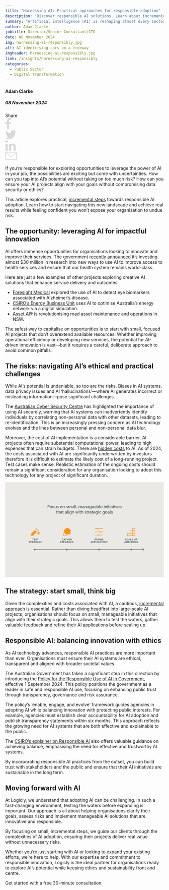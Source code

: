 ```yaml
---
title: "Harnessing AI: Practical approaches for responsible adoption"
description: "Discover responsible AI solutions. Learn about incremental adoption, government policies and balancing innovation with risk management."
summary: "Artificial intelligence (AI) is reshaping almost every sector of the economy, from healthcare to transport and beyond. It’s automating routine tasks, powering research and driving innovation that could change our lives."
author: Adam Clarke
jobtitle: Director/Senior Consultant/CTO
date: 08 November 2024
img: harnessing-ai-responsibly.jpg
alt: AI identifying cars on a freeway
imgheader: harnessing-ai-responsibly.jpg
link: /insights/harnessing-ai-responsibly
categories:
  - Public Sector
  - Digital transformation
---
```


<div class="grid grid-cols-12">

<div class="col-span-12 lg:col-span-3 blog-sidebar">
<div class="mt-2 blog-sidebar-author">

#### Adam Clarke

##### 08 November 2024

</div>
<div class="grid grid-cols-4">
<!---Remove 'hidden' from div below to show social media icons--->
<div class="grid hidden grid-cols-5 col-span-3 lg:col-span-4 blog-social-media justify-items-start lg:justify-items-center">
<div class="col-span-1">
Share
</div>

<div class="col-span-1">
<img class="h-4" src="/Facebook.svg" />
</div>

<div class="col-span-1">
<img class="h-4" src="/Twitter.svg" />
</div>

<div class="col-span-1">
<img class="h-4" src="/Linkedin.svg" />
</div>

<div class="col-span-1">
<a href="mailto:info@logicly.com.au">
<img class="h-4" src="/Email.svg" />
</a>
</div>

</div>
</div>
</div>


<div class="col-span-12 lg:col-span-9 lg:col-start-4 lg:pl-6 blog-text">
<div>

If you’re responsible for exploring opportunities to leverage the power of AI in your job, the possibilities are exciting but come with uncertainties. How can you tap into AI’s potential without taking on too much risk? How can you ensure your AI projects align with your goals without compromising data security or ethics?

This article explores practical, <a href="https://www.logicly.com.au/insights/incremental-success">incremental steps</a> towards responsible AI adoption. Learn how to start navigating this new landscape and achieve real results while feeling confident you won’t expose your organisation to undue risk.</a> 

## The opportunity: leveraging AI for impactful innovation
AI offers immense opportunities for organisations looking to innovate and improve their services. The government <a href="https://www.health.gov.au/ministers/the-hon-mark-butler-mp/media/unlocking-the-power-of-ai-to-transform-healthcare">recently announced</a> it’s investing almost $30 million in research into new ways to use AI to improve access to health services and ensure that our health system remains world-class.

Here are just a few examples of other projects exploring creative AI solutions that enhance service delivery and outcomes:
<div class="blog-text-list">
<ul>
<li><a href="https://www.ncbi.nlm.nih.gov/pmc/articles/PMC10444735/">Foresight Medical</a> explored the use of AI to detect eye biomarkers associated with Alzheimer’s disease.</li>
<li><a href="https://www.csiro.au/en/news/All/Articles/2019/October/ai-for-environmental-and-social-good"> CSIRO’s Energy Business Unit</a> uses AI to optimise Australia’s energy network via a digital simulation.</li>
<li><a href="https://www.transport.nsw.gov.au/news-and-events/media-releases/new-sydney-roads-and-more-regional-councils-join-asset-ai-0">Asset AI®</a> is revolutionising road asset maintenance and operations in NSW.</li>
</ul>
</div>

The safest way to capitalise on opportunities is to start with small, focused AI projects that don’t overextend available resources. Whether improving operational efficiency or developing new services, the potential for AI-driven innovation is vast—but it requires a careful, deliberate approach to avoid common pitfalls.

## The risks: navigating AI’s ethical and practical challenges
While AI’s potential is undeniable, so too are the risks. Biases in AI systems, data privacy issues and AI ‘hallucinations’—where AI generates incorrect or misleading information—pose significant challenges. 

The <a href="https://www.cyber.gov.au/resources-business-and-government/governance-and-user-education/artificial-intelligence/engaging-with-artificial-intelligence"> Australian Cyber Security Centre</a> has highlighted the importance of using AI securely, warning that AI systems can inadvertently identify individuals by correlating non-personal data with other datasets, leading to re-identification. This is an increasingly pressing concern as AI technology evolves and the lines between personal and non-personal data blur.

Moreover, the cost of AI implementation is a considerable barrier. AI projects often require substantial computational power, leading to high expenses that can strain budgets. There are <a href="https://www.washingtonpost.com/technology/2023/06/05/chatgpt-hidden-cost-gpu-compute/"> hidden costs</a> to AI. As of 2024, the costs associated with AI are significantly underwritten by investors therefore it is difficult to estimate the likely cost of a long-running project. Test cases make sense. Realistic estimation of the ongoing costs should remain a significant consideration for any organisation looking to adopt this technology for any project of significant duration.

![Test the approach, gather feedback, refine the application, scale and build up](/test-feedback-refine.png)

## The strategy: start small, think big
Given the complexities and costs associated with AI, a cautious, <a href="https://www.logicly.com.au/insights/incremental-success">incremental approach</a> is essential. Rather than diving headfirst into large-scale AI projects, organisations should focus on small, manageable initiatives that align with their strategic goals. This allows them to test the waters, gather valuable feedback and refine their AI applications before scaling up.

## Responsible AI: balancing innovation with ethics
As AI technology advances, responsible AI practices are more important than ever. Organisations must ensure their AI systems are ethical, transparent and aligned with broader societal values. 

The Australian Government has taken a significant step in this direction by introducing the <a href="https://www.dta.gov.au/blogs/responsible-choices-new-policy-using-ai-australian-government">Policy for the Responsible Use of AI in Government</a>, effective 1 September 2024. This policy positions the government as a leader in safe and responsible AI use, focusing on enhancing public trust through transparency, governance and risk assurance.

The policy’s ‘enable, engage, and evolve’ framework guides agencies in adopting AI while balancing innovation with protecting public interests. For example, agencies must establish clear accountability for AI adoption and publish transparency statements within six months. This approach reflects the growing need for AI systems that are both effective and explainable to the public.

The <a href="https://www.csiro.au/en/news/All/Articles/2023/November/Responsible-AI-explainer">CSIRO’s explainer on Responsible AI</a> also offers valuable guidance on achieving balance, emphasising the need for effective and trustworthy AI systems.

By incorporating responsible AI practices from the outset, you can build trust with stakeholders and the public and ensure that their AI initiatives are sustainable in the long term.

## Moving forward with AI
At Logicly, we understand that adopting AI can be challenging. In such a fast-changing environment, testing the waters before expanding is important. Our approach is all about helping organisations clarify their goals, assess risks and implement manageable AI solutions that are innovative and responsible. 

By focusing on small, incremental steps, we guide our clients through the complexities of AI adoption, ensuring their projects deliver real value without unnecessary risks.

Whether you’re just starting with AI or looking to expand your existing efforts, we’re here to help. With our expertise and commitment to responsible innovation, Logicly is the ideal partner for organisations ready to explore AI’s potential while keeping ethics and sustainability front and centre.

<NuxtLink to="/contactus">Get started</NuxtLink> with a free 30-minute consultation.

</div>
</div>

</div>
